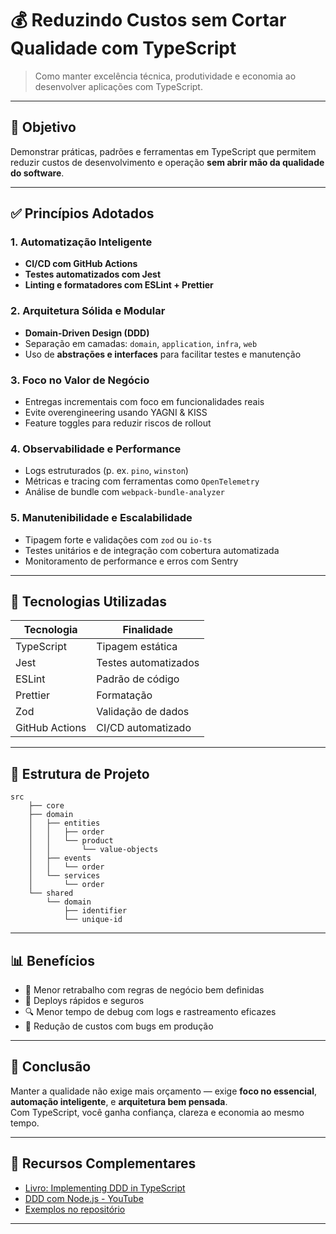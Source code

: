
# 💰 Reduzindo Custos sem Cortar Qualidade com TypeScript

> Como manter excelência técnica, produtividade e economia ao desenvolver aplicações com TypeScript.

---

## 📌 Objetivo

Demonstrar práticas, padrões e ferramentas em TypeScript que permitem reduzir custos de desenvolvimento e operação **sem abrir mão da qualidade do software**.

---

## ✅ Princípios Adotados

### 1. Automatização Inteligente
- **CI/CD com GitHub Actions**
- **Testes automatizados com Jest**
- **Linting e formatadores com ESLint + Prettier**

### 2. Arquitetura Sólida e Modular
- **Domain-Driven Design (DDD)**
- Separação em camadas: `domain`, `application`, `infra`, `web`
- Uso de **abstrações e interfaces** para facilitar testes e manutenção

### 3. Foco no Valor de Negócio
- Entregas incrementais com foco em funcionalidades reais
- Evite overengineering usando YAGNI & KISS
- Feature toggles para reduzir riscos de rollout

### 4. Observabilidade e Performance
- Logs estruturados (p. ex. `pino`, `winston`)
- Métricas e tracing com ferramentas como `OpenTelemetry`
- Análise de bundle com `webpack-bundle-analyzer`

### 5. Manutenibilidade e Escalabilidade
- Tipagem forte e validações com `zod` ou `io-ts`
- Testes unitários e de integração com cobertura automatizada
- Monitoramento de performance e erros com Sentry

---

## 🧱 Tecnologias Utilizadas

| Tecnologia | Finalidade |
|------------|------------|
| TypeScript | Tipagem estática |
| Jest       | Testes automatizados |
| ESLint     | Padrão de código |
| Prettier   | Formatação |
| Zod        | Validação de dados |
| GitHub Actions | CI/CD automatizado |

---

## 📁 Estrutura de Projeto

```
src
    ├── core
    ├── domain
    │   ├── entities
    │   │   ├── order
    │   │   └── product
    │   │       └── value-objects
    │   ├── events
    │   │   └── order
    │   └── services
    │       └── order
    └── shared
        └── domain
            ├── identifier
            └── unique-id

```

---

## 📊 Benefícios

- 🔄 Menor retrabalho com regras de negócio bem definidas
- 🚀 Deploys rápidos e seguros
- 🔍 Menor tempo de debug com logs e rastreamento eficazes
- 💸 Redução de custos com bugs em produção

---

## 🧠 Conclusão

Manter a qualidade não exige mais orçamento — exige **foco no essencial**, **automação inteligente**, e **arquitetura bem pensada**.  
Com TypeScript, você ganha confiança, clareza e economia ao mesmo tempo.

---

## 📎 Recursos Complementares

- [Livro: Implementing DDD in TypeScript](#)
- [DDD com Node.js - YouTube](#)
- [Exemplos no repositório](./src)

---
